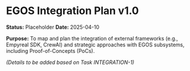 # EGOS Integration Plan v1.0

**Status:** Placeholder
**Date:** 2025-04-10

**Purpose:** To map and plan the integration of external frameworks (e.g., Empyreal SDK, CrewAI) and strategic approaches with EGOS subsystems, including Proof-of-Concepts (PoCs).

*(Details to be added based on Task INTEGRATION-1)* 
